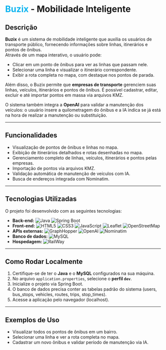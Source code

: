 <h1><span style="color:#06b4f0">Buzix</span> - Mobilidade Inteligente</h1>

## Descrição
**Buzix** é um sistema de mobilidade inteligente que auxilia os usuários de transporte público, fornecendo informações sobre linhas, itinerários e pontos de ônibus.  
Através de um mapa interativo, o usuário pode:

- Clicar em um ponto de ônibus para ver as linhas que passam nele.
- Selecionar uma linha e visualizar o itinerário correspondente.
- Exibir a rota completa no mapa, com destaque nos pontos de parada.

Além disso, o Buzix permite que **empresas de transporte** gerenciem suas linhas, veículos, itinerários e pontos de ônibus. É possível cadastrar, editar, excluir e até importar pontos em massa via arquivos KMZ.  

O sistema também integra a **OpenAI** para validar a manutenção dos veículos: o usuário insere a quilometragem do ônibus e a IA indica se já está na hora de realizar a manutenção ou substituição.

---

## Funcionalidades
- Visualização de pontos de ônibus e linhas no mapa.
- Exibição de itinerários detalhados e rotas desenhadas no mapa.
- Gerenciamento completo de linhas, veículos, itinerários e pontos pelas empresas.
- Importação de pontos via arquivos KMZ.
- Validação automática de manutenção de veículos com IA.
- Busca de endereços integrada com Nominatim.

---

## Tecnologias Utilizadas
O projeto foi desenvolvido com as seguintes tecnologias:

- **Back-end:** ![Java](https://img.shields.io/badge/Java-ED8B00?style=for-the-badge&logo=java&logoColor=white) ![Spring Boot](https://img.shields.io/badge/Spring_Boot-6DB33F?style=for-the-badge&logo=spring&logoColor=white)
- **Front-end:** ![HTML5](https://img.shields.io/badge/HTML5-E34F26?style=for-the-badge&logo=html5&logoColor=white) ![CSS3](https://img.shields.io/badge/CSS3-1572B6?style=for-the-badge&logo=css3&logoColor=white) ![JavaScript](https://img.shields.io/badge/JavaScript-F7DF1E?style=for-the-badge&logo=javascript&logoColor=black) ![Leaflet](https://img.shields.io/badge/Leaflet-1991D4?style=for-the-badge) ![OpenStreetMap](https://img.shields.io/badge/OpenStreetMap-7EB26D?style=for-the-badge)
- **APIs externas:** ![GraphHopper](https://img.shields.io/badge/GraphHopper-FF6F00?style=for-the-badge) ![OpenAI](https://img.shields.io/badge/OpenAI-412991?style=for-the-badge&logo=openai&logoColor=white) ![Nominatim](https://img.shields.io/badge/Nominatim-00A86B?style=for-the-badge)
- **Banco de dados:** ![MySQL](https://img.shields.io/badge/MySQL-4479A1?style=for-the-badge&logo=mysql&logoColor=white)
- **Hospedagem:** ![RailWay](https://img.shields.io/badge/RailWay-0052CC?style=for-the-badge)

---

## Como Rodar Localmente
1. Certifique-se de ter o **Java** e o **MySQL** configurados na sua máquina.
2. No arquivo `application.properties`, selecione o **perfil `dev`**.
3. Inicialize o projeto via Spring Boot.  
4. O banco de dados precisa conter as tabelas padrão do sistema (users, bus_stops, vehicles, routes, trips, stop_times).  
5. Acesse a aplicação pelo navegador (localhost).  


---

## Exemplos de Uso
- Visualizar todos os pontos de ônibus em um bairro.
- Selecionar uma linha e ver a rota completa no mapa.
- Cadastrar um novo ônibus e validar período de manutenção via IA.